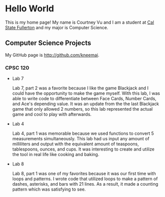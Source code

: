 # Hello World

This is my home page! My name is Courtney Vu and I am a student at [Cal State Fullerton](http://www.fullerton.edu/) and my major is Computer Science.

## Computer Science Projects

My GitHub page is http://github.com/kneemai.

### CPSC 120

* Lab 7

    Lab 7, part 2 was a favorite because I like the game Blackjack and I could have the opportunity to make the game myself. With this lab, I was able to write code to differentiate between Face Cards, Number Cards, and Ace's depending value. It was an update from the the last Blackjack game that only allowed 2 numbers, so this lab represented the actual game and cool to play with afterwards.

* Lab 4 
     
     Lab 4, part 1 was memorable because we used functions to convert 5 measurements simultaneously. This lab had us input any amount of milliliters and output with the equivalent amount of teaspoons, tablespoons, ounces, and cups. It was interesting to create and utilize the tool in real life like cooking and baking. 

* Lab 8

    Lab 8, part 1 was one of my favorites because it was our first time with loops and patterns. I wrote code that utilized loops to make a pattern of dashes, asterisks, and bars with 21 lines. As a result, it made a counting pattern which was satisfying to see.

